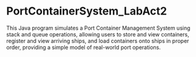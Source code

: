 # PortContainerSystem_LabAct2
This Java program simulates a Port Container Management System using stack and queue operations, allowing users to store and view containers, register and view arriving ships, and load containers onto ships in proper order, providing a simple model of real-world port operations.

